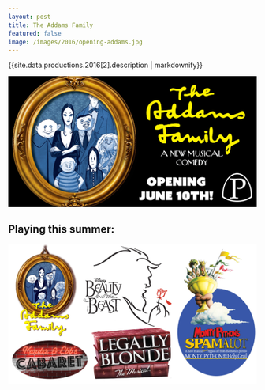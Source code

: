 ```yaml
---
layout: post
title: The Addams Family
featured: false
image: /images/2016/opening-addams.jpg
---
```


{{site.data.productions.2016[2].description | markdownify}}

![](/images/2016/opening-addams.jpg)

## Playing this summer:

![](/images/2016/seasonslide2016.jpg)